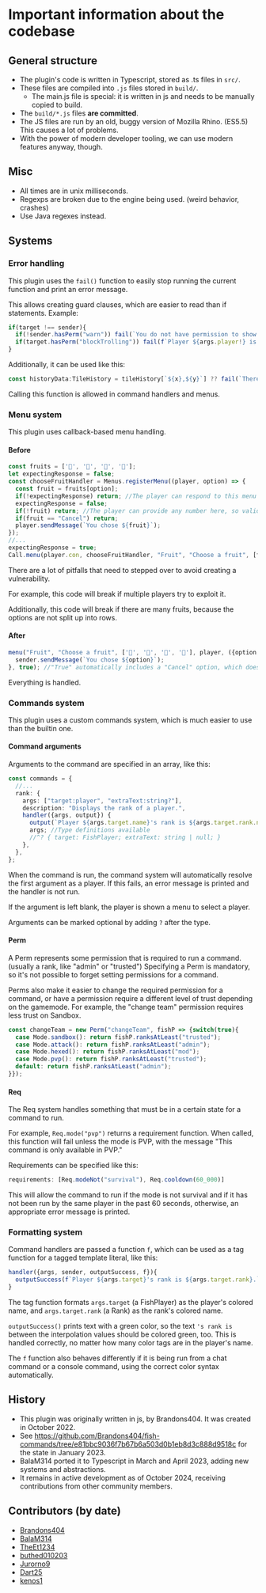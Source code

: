 # Important information about the codebase

## General structure
* The plugin's code is written in Typescript, stored as .ts files in `src/`.
* These files are compiled into `.js` files stored in `build/`.
  * The main.js file is special: it is written in js and needs to be manually copied to build.
* The `build/*.js` files **are committed**.
* The JS files are run by an old, buggy version of Mozilla Rhino. (ES5.5) This causes a lot of problems.
* With the power of modern developer tooling, we can use modern features anyway, though.

## Misc

* All times are in unix milliseconds.
* Regexps are broken due to the engine being used. (weird behavior, crashes)
* Use Java regexes instead.

## Systems

### Error handling

This plugin uses the `fail()` function to easily stop running the current function and print an error message.

This allows creating guard clauses, which are easier to read than if statements. Example:
```ts
if(target !== sender){
  if(!sender.hasPerm("warn")) fail(`You do not have permission to show rules to other players.`);
  if(target.hasPerm("blockTrolling")) fail(f`Player ${args.player!} is insufficiently trollable.`);
}
```

Additionally, it can be used like this:

```ts
const historyData:TileHistory = tileHistory[`${x},${y}`] ?? fail(`There is no recorded history for the selected tile.`);
```

Calling this function is allowed in command handlers and menus.

### Menu system

This plugin uses callback-based menu handling.

#### Before
```ts
const fruits = ['🍏', '🍐', '🍊', '🍉'];
let expectingResponse = false;
const chooseFruitHandler = Menus.registerMenu((player, option) => {
  const fruit = fruits[option];
  if(!expectingResponse) return; //The player can respond to this menu even when we didn't ask, so validation is necessary
  expectingResponse = false;
  if(!fruit) return; //The player can provide any number here, so validation is necessary
  if(fruit == "Cancel") return;
  player.sendMessage(`You chose ${fruit}`);
});
//...
expectingResponse = true;
Call.menu(player.con, chooseFruitHandler, "Fruit", "Choose a fruit", [fruits, ["Cancel"]]);
```
There are a lot of pitfalls that need to stepped over to avoid creating a vulnerability.

For example, this code will break if multiple players try to exploit it.

Additionally, this code will break if there are many fruits, because the options are not split up into rows.

#### After
```ts
menu("Fruit", "Choose a fruit", ['🍏', '🍐', '🍊', '🍉'], player, ({option, sender}) => {
  sender.sendMessage(`You chose ${option}`);
}, true); //"True" automatically includes a "Cancel" option, which does not call the handler when selected.
```

Everything is handled.

### Commands system

This plugin uses a custom commands system, which is much easier to use than the builtin one.

#### Command arguments

Arguments to the command are specified in an array, like this:
```ts
const commands = {
  //...
  rank: {
    args: ["target:player", "extraText:string?"],
    description: "Displays the rank of a player.",
    handler({args, output}) {
      output(`Player ${args.target.name}'s rank is ${args.target.rank.name}.`);
      args; //Type definitions available
      //^? { target: FishPlayer; extraText: string | null; }
    },
  },
};
```

When the command is run, the command system will automatically resolve the first argument as a player. If this fails, an error message is printed and the handler is not run.

If the argument is left blank, the player is shown a menu to select a player.

Arguments can be marked optional by adding `?` after the type.

#### Perm

A Perm represents some permission that is required to run a command. (usually a rank, like "admin" or "trusted") Specifying a Perm is mandatory, so it's not possible to forget setting permissions for a command.

Perms also make it easier to change the required permission for a command, or have a permission require a different level of trust depending on the gamemode. For example, the "change team" permission requires less trust on Sandbox.
```ts
const changeTeam = new Perm("changeTeam", fishP => {switch(true){
  case Mode.sandbox(): return fishP.ranksAtLeast("trusted");
  case Mode.attack(): return fishP.ranksAtLeast("admin");
  case Mode.hexed(): return fishP.ranksAtLeast("mod");
  case Mode.pvp(): return fishP.ranksAtLeast("trusted");
  default: return fishP.ranksAtLeast("admin");
}});
```

#### Req

The Req system handles something that must be in a certain state for a command to run.

For example, `Req.mode("pvp")` returns a requirement function. When called, this function will fail unless the mode is PVP, with the message "This command is only available in PVP."

Requirements can be specified like this:
```ts
requirements: [Req.modeNot("survival"), Req.cooldown(60_000)]
```

This will allow the command to run if the mode is not survival and if it has not been run by the same player in the past 60 seconds, otherwise, an appropriate error message is printed.

### Formatting system

Command handlers are passed a function `f`, which can be used as a tag function for a tagged template literal, like this:

```ts
handler({args, sender, outputSuccess, f}){
  outputSuccess(f`Player ${args.target}'s rank is ${args.target.rank}.`);
}
```

The tag function formats `args.target` (a FishPlayer) as the player's colored name, and `args.target.rank` (a Rank) as the rank's colored name.

`outputSuccess()` prints text with a green color, so the text `'s rank is` between the interpolation values should be colored green, too. This is handled correctly, no matter how many color tags are in the player's name.

The `f` function also behaves differently if it is being run from a chat command or a console command, using the correct color syntax automatically.

## History
* This plugin was originally written in js, by Brandons404. It was created in October 2022.
* See https://github.com/Brandons404/fish-commands/tree/e81bbc9036f7b67b6a503d0b1eb8d3c888d9518c for the state in January 2023.
* BalaM314 ported it to Typescript in March and April 2023, adding new systems and abstractions.
* It remains in active development as of October 2024, receiving contributions from other community members.

## Contributors (by date)
* [Brandons404](https://github.com/Brandons404/)
* [BalaM314](https://github.com/BalaM314/)
* [TheEt1234](https://github.com/TheEt1234/)
* [buthed010203](https://github.com/buthed010203/)
* [Jurorno9](https://github.com/Jurorno9/)
* [Dart25](https://github.com/Dart25/)
* [kenos1](https://github.com/kenos1/)
